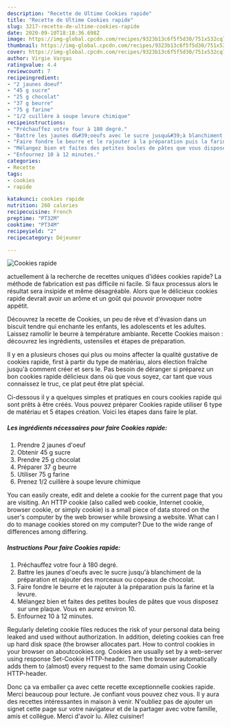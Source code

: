 ```yaml
---
description: "Recette de Ultime Cookies rapide"
title: "Recette de Ultime Cookies rapide"
slug: 3217-recette-de-ultime-cookies-rapide
date: 2020-09-10T18:18:36.698Z
image: https://img-global.cpcdn.com/recipes/9323b13c6f5f5d30/751x532cq70/cookies-rapide-photo-principale-de-la-recette.jpg
thumbnail: https://img-global.cpcdn.com/recipes/9323b13c6f5f5d30/751x532cq70/cookies-rapide-photo-principale-de-la-recette.jpg
cover: https://img-global.cpcdn.com/recipes/9323b13c6f5f5d30/751x532cq70/cookies-rapide-photo-principale-de-la-recette.jpg
author: Virgie Vargas
ratingvalue: 4.4
reviewcount: 7
recipeingredient:
- "2 jaunes doeuf"
- "45 g sucre"
- "25 g chocolat"
- "37 g beurre"
- "75 g farine"
- "1/2 cuillère à soupe levure chimique"
recipeinstructions:
- "Préchauffez votre four à 180 degré."
- "Battre les jaunes d&#39;oeufs avec le sucre jusqu&#39;à blanchiment de la préparation et rajouter des morceaux ou copeaux de chocolat."
- "Faire fondre le beurre et le rajouter à la préparation puis la farine et la levure."
- "Mélangez bien et faites des petites boules de pâtes que vous disposez sur une plaque. Vous en aurez environ 10."
- "Enfournez 10 à 12 minutes."
categories:
- Recette
tags:
- cookies
- rapide

katakunci: cookies rapide 
nutrition: 260 calories
recipecuisine: French
preptime: "PT32M"
cooktime: "PT34M"
recipeyield: "2"
recipecategory: Déjeuner

---
```



![Cookies rapide](https://img-global.cpcdn.com/recipes/9323b13c6f5f5d30/751x532cq70/cookies-rapide-photo-principale-de-la-recette.jpg)

actuellement à la recherche de recettes uniques d'idées cookies rapide? La méthode de fabrication est pas difficile ni facile. Si faux processus alors le résultat sera insipide et même désagréable. Alors que le délicieux cookies rapide devrait avoir un arôme et un goût qui pouvoir provoquer notre appétit.

Découvrez la recette de Cookies, un peu de rêve et d&#39;évasion dans un biscuit tendre qui enchante les enfants, les adolescents et les adultes. Laissez ramollir le beurre à température ambiante. Recette Cookies maison : découvrez les ingrédients, ustensiles et étapes de préparation.

Il y en a plusieurs choses qui plus ou moins affecter la qualité gustative de cookies rapide, first à partir du type de matériau, alors élection fraîche jusqu'à comment créer et sers le. Pas besoin de déranger si préparez un bon cookies rapide délicieux dans où que vous soyez, car tant que vous connaissez le truc, ce plat peut être plat spécial.


Ci-dessous il y a quelques simples et pratiques en cours cookies rapide qui sont prêts à être créés. Vous pouvez préparer Cookies rapide utiliser 6 type de matériau et 5 étapes création. Voici les étapes dans faire le plat.

<!--inarticleads1-->

##### Les ingrédients nécessaires pour faire Cookies rapide:

1. Prendre 2 jaunes d&#39;oeuf
1. Obtenir 45 g sucre
1. Prendre 25 g chocolat
1. Préparer 37 g beurre
1. Utiliser 75 g farine
1. Prenez 1/2 cuillère à soupe levure chimique


You can easily create, edit and delete a cookie for the current page that you are visiting. An HTTP cookie (also called web cookie, Internet cookie, browser cookie, or simply cookie) is a small piece of data stored on the user&#39;s computer by the web browser while browsing a website. What can I do to manage cookies stored on my computer? Due to the wide range of differences among differing. 

<!--inarticleads2-->

##### Instructions Pour faire Cookies rapide:

1. Préchauffez votre four à 180 degré.
1. Battre les jaunes d&#39;oeufs avec le sucre jusqu&#39;à blanchiment de la préparation et rajouter des morceaux ou copeaux de chocolat.
1. Faire fondre le beurre et le rajouter à la préparation puis la farine et la levure.
1. Mélangez bien et faites des petites boules de pâtes que vous disposez sur une plaque. Vous en aurez environ 10.
1. Enfournez 10 à 12 minutes.


Regularly deleting cookie files reduces the risk of your personal data being leaked and used without authorization. In addition, deleting cookies can free up hard disk space (the browser allocates part. How to control cookies in your browser on aboutcookies.org. Cookies are usually set by a web-server using response Set-Cookie HTTP-header. Then the browser automatically adds them to (almost) every request to the same domain using Cookie HTTP-header. 


Donc ça va emballer ça avec cette recette exceptionnelle cookies rapide. Merci beaucoup pour lecture. Je confiant vous pouvez chez vous. Il y aura des recettes  intéressantes in maison à venir. N'oubliez pas de ajouter un signet cette page sur votre navigateur et de la partager avec votre famille, amis et collègue. Merci d'avoir lu. Allez cuisiner!
